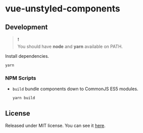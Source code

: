 # vue-unstyled-components

## Development

> :exclamation:
> <br>
> You should have **node** and **yarn** available on PATH.

Install dependencies.

```sh
yarn
```

### NPM Scripts

- `build` bundle components down to CommonJS ES5 modules.
  ```sh
  yarn build
  ```

## License

Released under MIT license. You can see it [here][license].

<!-- Links -->

[license]: ./LICENSE
